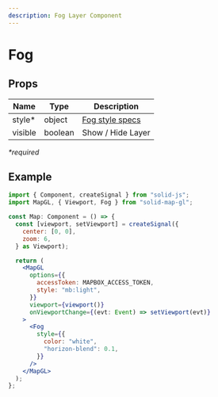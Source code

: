 ```yaml
---
description: Fog Layer Component
---
```


# Fog

## Props

| Name    | Type    | Description                                                             |
| ------- | ------- | ----------------------------------------------------------------------- |
| style\* | object  | [Fog style specs](https://docs.mapbox.com/mapbox-gl-js/style-spec/fog/) |
| visible | boolean | Show / Hide Layer                                                       |

_\*required_

## Example

```jsx
import { Component, createSignal } from "solid-js";
import MapGL, { Viewport, Fog } from "solid-map-gl";

const Map: Component = () => {
  const [viewport, setViewport] = createSignal({
    center: [0, 0],
    zoom: 6,
  } as Viewport);

  return (
    <MapGL
      options={{
        accessToken: MAPBOX_ACCESS_TOKEN,
        style: "mb:light",
      }}
      viewport={viewport()}
      onViewportChange={(evt: Event) => setViewport(evt)}
    >
      <Fog
        style={{
          color: "white",
          "horizon-blend": 0.1,
        }}
      />
    </MapGL>
  );
};
```
